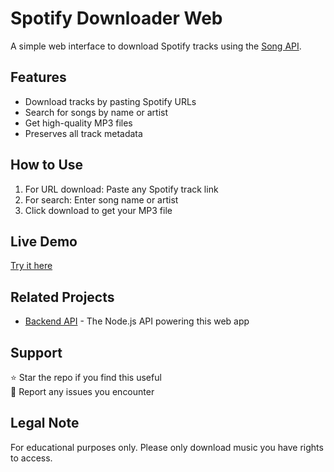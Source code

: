 # Spotify Downloader Web

A simple web interface to download Spotify tracks using the [Song API](https://github.com/Soumyadeep765/song).

## Features
- Download tracks by pasting Spotify URLs
- Search for songs by name or artist
- Get high-quality MP3 files
- Preserves all track metadata

## How to Use
1. For URL download: Paste any Spotify track link
2. For search: Enter song name or artist
3. Click download to get your MP3 file

## Live Demo
[Try it here](https://spotify-down-seven.vercel.app/)
## Related Projects
- [Backend API](https://github.com/Soumyadeep765/song) - The Node.js API powering this web app

## Support
⭐ Star the repo if you find this useful  
🐛 Report any issues you encounter

## Legal Note
For educational purposes only. Please only download music you have rights to access.
